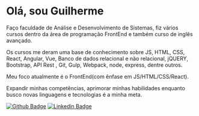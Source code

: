 # Olá, sou Guilherme

Faço faculdade de Análise e Desenvolvimento de Sistemas, fiz vários cursos dentro da área de programação FrontEnd e também curso de inglês avançado.

Os cursos me deram uma base de conhecimento sobre JS, HTML, CSS, React, Angular, Vue, Banco de dados relacional e não relacional, jQUERY, Bootstrap, API Rest , Git, Gulp, Webpack, node, express, dentre outros.

Meu foco atualmente é o FrontEnd(com ênfase em JS/HTML/CSS/React).

Expandir minhas competências, aprimorar minhas habilidades enquanto busco novas linguagens e tecnologias é a minha meta. 

[![Github Badge](https://img.shields.io/badge/-Github-000?style=flat-square&logo=Github&logoColor=white&link=https://github.com/fagnerpsantos)](https://github.com/sirguilhermeoliveira)
[![Linkedin Badge](https://img.shields.io/badge/-LinkedIn-blue?style=flat-square&logo=Linkedin&logoColor=white&link=https://www.linkedin.com/in/fagnerpsantos/)](https://www.linkedin.com/in/guilherme-oliveira-27080910b/)
